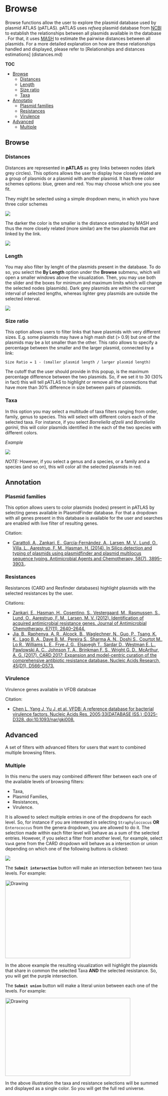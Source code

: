 # Browse

Browse functions allow the user to explore the plasmid database used by 
plasmid ATLAS (pATLAS). pATLAS uses _refseq_ plasmid database from [NCBI](ftp://ftp.ncbi.nlm.nih.gov/refseq/release/plasmid/)
to establish the relationships between all plasmids available in the database
. For that, it uses [MASH](http://mash.readthedocs.io/en/latest/) to estimate the pairwise distances between all
plasmids. For a more detailed explanation on how are these relationships 
handled and displayed, please refer to [Relationships and distances estimations]
(distances.md)

**TOC**

* [Browse](#browse)
    * [Distances](#distances)
    * [Length](#length)
    * [Size ratio](#size-ratio)
    * [Taxa](#taxa)
* [Annotatio](#annotation)
    * [Plasmid families](#plasmid-families)
    * [Resistances](#resistances)
    * [Virulence](#virulence)
* [Advanced](#advanced)
    * [Multiple](#multiple)



## Browse

### Distances

Distances are represented in **pATLAS** as grey links between nodes (dark grey 
circles). This options allows the user to display how closely related are a 
group of plasmids or a plasmid with another plasmid. It has three color 
schemes options: blue, green and red. You may choose which one you see fit. 

They might be selected using a simple dropdown menu, in which you have
three color schemes

![](gitbook/images/distancedropdown.png)

The darker the color is the smaller is the distance estimated by MASH and thus 
the more closely related (more similar) are the two plasmids that are linked 
by the link.

![](gitbook/images/distance_result.png)

### Length

You may also filter by lenght of the plasmids present in the database. To do 
so, you select the **By Length** option under the **Browse** submenu, which 
will open a smaller windows above the visualization. Then, you may use both 
the slider and the boxes for minimum and maximum limits which will change the
 selected nodes (plasmids). Dark grey plasmids are within the current 
 interval of selected lengths, whereas lighter grey plasmids are outside the
 selected interval.
 
 ![](gitbook/images/lenght_example.png)


### Size ratio

This option allows users to filter links that have plasmids with very different
sizes. E.g. some plasmids may have a high mash dist (> 0.9) but one of the
plasmids may be a lot smaller than the other. This ratio allows
to specify a percentage between the smaller and the larger plasmid,
connected by a link:

`Size Ratio = 1 - (smaller plasmid length / larger plasmid length)`

The cutoff that the user should provide in this popup, is the maximum
percentage difference between the two plasmids. So, if we set it
to 30 (30% in fact) this will tell pATLAS to highlight or remove all the connections that
have more than 30% difference in size between pairs of plasmids.

### Taxa

In this option you may select a multitude of taxa filters ranging from order,
 family, genus to species. This will select with different colors each of the
  selected taxa. For instance, if you select _Borreliella afzelii_ and
  _Borreliella garinii_, this will color plasmids identified in the each
  of the two species with different colors.

  _Example_

  ![](gitbook/images/taxa_sample.png)

  *NOTE:* However, if you select a genus and a species, or a family and a
  species
  (and so on), this will color all the selected plasmids in red.

## Annotation

### Plasmid families

This option allows users to color plasmids (nodes) present in pATLAS by
selecting genes available in PlasmidFinder database. For that a dropdown
with all genes present in this database is available for the user and
searches are enabled with live filter of resulting genes.

Citation:
* [Carattoli, A., Zankari, E., García-Fernández, A.,
Larsen, M. V., Lund, O., Villa, L., Aarestrup, F. M., Hasman, H.
(2014). In Silico detection and typing of plasmids using plasmidfinder and
plasmid multilocus sequence typing. Antimicrobial Agents and Chemotherapy,
58(7), 3895–3903.](https://doi.org/10.1128/AAC.02412-14).

### Resistances

Resistances (CARD and Resfinder databases) highlight plasmids with the selected resistances by the user.

Citations:
* [Zankari, E., Hasman, H., Cosentino, S., Vestergaard, M.,
Rasmussen, S., Lund, O., Aarestrup, F. M., Larsen, M. V. (2012).
Identification of acquired antimicrobial resistance genes. Journal of
Antimicrobial Chemotherapy, 67(11), 2640–2644.](https://doi.org/10.1093/jac/dks261)
* [Jia, B., Raphenya, A. R., Alcock, B., Waglechner, N., Guo, P.,
Tsang, K. K.,  Lago B. A., Dave B. M., Pereira S., Sharma A. N.,
Doshi S., Courtot M., Lo R., Williams L. E., Frye J. G., Elsayegh T.,
Sardar D., Westman E. L., Pawlowski A. C., Johnson T. A.,
Brinkman F. S., Wright G. D.,
 McArthur, A. G. (2017). CARD 2017: Expansion and
model-centric curation of the comprehensive antibiotic resistance
database. Nucleic Acids Research, 45(D1), D566–D573.](https://doi.org/10.1093/nar/gkw1004)

### Virulence

Virulence genes available in VFDB databsae

Citation:
* [Chen L, Yang J, Yu J, et al. VFDB: A reference database for
bacterial virulence factors. Nucleic Acids Res. 2005;33(DATABASE ISS.)
:D325-D328. doi:10.1093/nar/gki008.](https://academic.oup.com/nar/article/33/suppl_1/D325/2505203)

## Advanced

A set of filters with advanced filters for users that want to combined
multiple browsing filters.

### Multiple

In this menu the users may combined different filter between each one
of the available levels of browsing filters:

* Taxa,
* Plasmid Families,
* Resistances,
* Virulence.

It is allowed to select multiple entries in one of the dropdowns for
each level. So, for instance if you are interested in selecting
`Straphyloccocus` **OR** `Enterococcus` from the genera dropdown, you
are allowed to do it. The selection made within each filter level will
behave as a sum of the selected entries. However, if you select a filter
from another level, for example, select `VanA` gene from the CARD
dropdown will behave as a intersection or union depending on which one
of the following buttons is clicked:

![](gitbook/images/multiple_buttons.png)


The **`Submit intersection`** button will make an intersection between two
taxa levels. For example:

<img height="250" width="400" src="gitbook/images/intersection.png" alt="Drawing"/>

In the above example the resulting visualization will highlight the
plasmids that share in common the selected Taxa **AND** the selected
resistance. So, you will get the purple intersection.

The **`Submit union`** button will make a literal union between each one
of the levels. For example:

<img height="250" width="400" src="gitbook/images/union.png" alt="Drawing"/>

In the above illustration the taxa and resistance selections will be
summed and displayed as a single color. So you will get the full red
universe.
